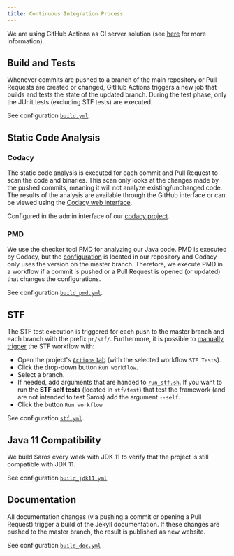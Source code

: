 ```yaml
---
title: Continuous Integration Process
---
```


We are using GitHub Actions as CI server solution (see [here](https://docs.github.com/en/actions/configuring-and-managing-workflows) for more information).

## Build and Tests

Whenever commits are pushed to a branch of the main repository or Pull Requests are created or changed, GitHub Actions triggers a new job that builds and tests the state of the updated branch.
During the test phase, only the JUnit tests (excluding STF tests) are executed.

See configuration [`build.yml`](https://github.com/saros-project/saros/blob/master/.github/workflows/build.yml).

## Static Code Analysis

### Codacy

The static code analysis is executed for each commit and Pull Request to scan the code and binaries.
This scan only looks at the changes made by the pushed commits, meaning it will not analyze existing/unchanged code.
The results of the analysis are available through the GitHub interface or can be viewed using the [Codacy web interface](https://app.codacy.com/project/Saros/saros/dashboard).

Configured in the admin interface of our [codacy project](https://app.codacy.com/manual/Saros/saros/dashboard).

### PMD

We use the checker tool PMD for analyzing our Java code. PMD is executed by Codacy, but the [configuration](https://github.com/saros-project/saros/blob/master/ruleset.xml)
is located in our repository and Codacy only uses the version on the master branch. Therefore, we execute PMD in a workflow if a commit is pushed or a Pull Request is
opened (or updated) that changes the configurations.

See configuration [`build_pmd.yml`](https://github.com/saros-project/saros/blob/master/.github/workflows/build_pmd.yml).

## STF

The STF test execution is triggered for each push to the master branch and each branch with the prefix `pr/stf/`.
Furthermore, it is possible to [manually trigger](https://github.blog/changelog/2020-07-06-github-actions-manual-triggers-with-workflow_dispatch/) the STF
workflow with:
- Open the project's [`Actions` tab](https://github.com/saros-project/saros/actions?query=workflow%3A%22STF+Tests%22) (with the selected workflow `STF Tests`).
- Click the drop-down button `Run workflow`.
- Select a branch.
- If needed, add arguments that are handed to [`run_stf.sh`](https://github.com/saros-project/saros/blob/master/run_stf.sh).
  If you want to run the **STF self tests** (located in `stf/test`) that test the framework (and are not intended to test Saros) add the argument `--self`.
- Click the button `Run workflow`

See configuration [`stf.yml`](https://github.com/saros-project/saros/blob/master/.github/workflows/stf.yml).


## Java 11 Compatibility

We build Saros every week with JDK 11 to verify that the project is still compatible
with JDK 11.

See configuration [`build_jdk11.yml`](https://github.com/saros-project/saros/blob/master/.github/workflows/build_jdk11.yml)

## Documentation

All documentation changes (via pushing a commit or opening a Pull Request) trigger a build of the Jekyll documentation.
If these changes are pushed to the master branch, the result is published as new website.

See configuration [`build_doc.yml`](https://github.com/saros-project/saros/blob/master/.github/workflows/build_doc.yml)

